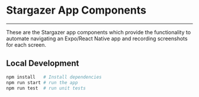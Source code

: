 # Stargazer App Components

---

These are the Stargazer app components which provide the functionality to automate navigating an Expo/React Native app and recording screenshots for each screen.

## Local Development

```bash
npm install   # Install dependencies
npm run start # run the app
npm run test  # run unit tests
```
